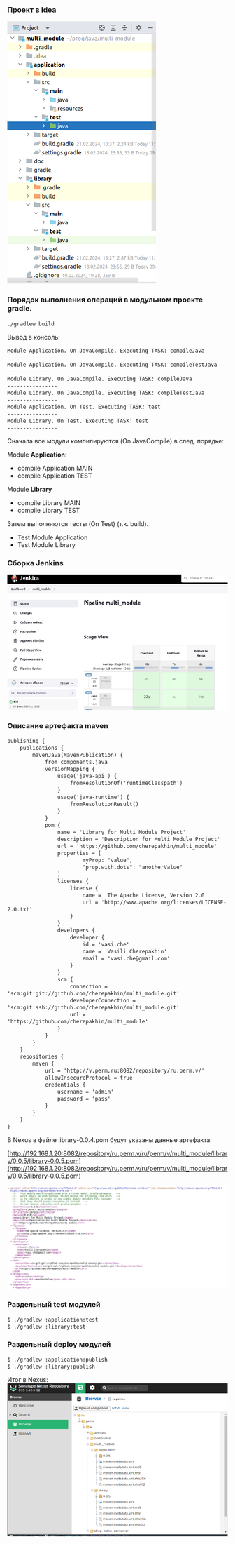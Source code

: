 ### Проект в Idea

![idea_project.png](doc/idea_project.png)

### Порядок выполнения операций в модульном проекте gradle.

````shell
./gradlew build
````

Вывод в консоль:

````text
Module Application. On JavaCompile. Executing TASK: compileJava
----------------
Module Application. On JavaCompile. Executing TASK: compileTestJava
----------------
Module Library. On JavaCompile. Executing TASK: compileJava
----------------
Module Library. On JavaCompile. Executing TASK: compileTestJava
----------------
Module Application. On Test. Executing TASK: test
----------------
Module Library. On Test. Executing TASK: test
----------------
````

Сначала все модули компилируются (On JavaCompile) в след. порядке:

Module __Application__:
<ul>
    <li>compile Application MAIN</li>
    <li>compile Application TEST</li>
</ul>

Module __Library__
<ul>
    <li>compile Library MAIN</li>
    <li>compile Library TEST</li>
</ul>

Затем выполняются тесты (On Test) (т.к. build).
<ul>
    <li>Test Module Application</li>
    <li>Test Module Library</li>
</ul>

### Сборка Jenkins

![jenkins_build.png](doc/jenkins_build.png)

### Описание артефакта maven


````shell
publishing {
	publications {
		mavenJava(MavenPublication) {
			from components.java
			versionMapping {
				usage('java-api') {
					fromResolutionOf('runtimeClasspath')
				}
				usage('java-runtime') {
					fromResolutionResult()
				}
			}
			pom {
				name = 'Library for Multi Module Project'
				description = 'Description for Multi Module Project'
				url = 'https://github.com/cherepakhin/multi_module'
				properties = [
						myProp: "value",
						"prop.with.dots": "anotherValue"
				]
				licenses {
					license {
						name = 'The Apache License, Version 2.0'
						url = 'http://www.apache.org/licenses/LICENSE-2.0.txt'
					}
				}
				developers {
					developer {
						id = 'vasi.che'
						name = 'Vasili Cherepakhin'
						email = 'vasi.che@gmail.com'
					}
				}
				scm {
					connection = 'scm:git:git://github.com/cherepakhin/multi_module.git'
					developerConnection = 'scm:git:ssh://github.com/cherepakhin/multi_module.git'
					url = 'https://github.com/cherepakhin/multi_module'
				}
			}
		}
	}
	repositories {
		maven {
			url = 'http://v.perm.ru:8082/repository/ru.perm.v/'
			allowInsecureProtocol = true
			credentials {
				username = 'admin'
				password = 'pass'
			}
		}
	}
}

````

В Nexus в файле library-0.0.4.pom будут указаны данные артефакта:

[http://192.168.1.20:8082/repository/ru.perm.v/ru/perm/v/multi_module/library/0.0.5/library-0.0.5.pom](http://192.168.1.20:8082/repository/ru.perm.v/ru/perm/v/multi_module/library/0.0.5/library-0.0.5.pom)

![pom-description.png](doc/pom-description.png)

### Раздельный test модулей

````shell
$ ./gradlew :application:test
$ ./gradlew :library:test
````

### Раздельный deploy модулей

````shell
$ ./gradlew :application:publish
$ ./gradlew :library:publish
````

Итог в Nexus:
![nexus.png](doc/nexus.png)